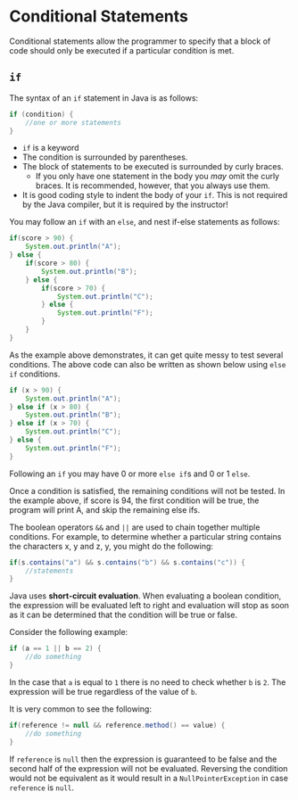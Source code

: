 Conditional Statements
======================

Conditional statements allow the programmer to specify that a block of code should only be executed if a particular condition is met.

## `if`

The syntax of an `if` statement in Java is as follows:

```java
if (condition) {
	//one or more statements
}
```

- `if` is a keyword
- The condition is surrounded by parentheses.
- The block of statements to be executed is surrounded by curly braces.
  - If you only have one statement in the body you *may* omit the curly braces. It is recommended, however, that you always use them.
- It is good coding style to indent the body of your `if`. This is not required by the Java compiler, but it is required by the instructor!

You may follow an `if` with an `else`, and nest if-else statements as follows:

```java
if(score > 90) {
    System.out.println("A");
} else {
    if(score > 80) {
        System.out.println("B");
    } else {
        if(score > 70) {
            System.out.println("C");
        } else {
            System.out.println("F");
        }
    }
}
```

As the example above demonstrates, it can get quite messy to test several conditions.  The above code can also be written as shown below using `else if` conditions.

```java
if (x > 90) {
    System.out.println("A");
} else if (x > 80) {
    System.out.println("B");
} else if (x > 70) {
    System.out.println("C");
} else {
    System.out.println("F");
}
```

Following an `if` you may have 0 or more `else if`s and 0 or 1 `else`.

Once a condition is satisfied, the remaining conditions will not be tested.  In the example above, if score is 94, the first condition will be true, the program will print A, and skip the remaining else ifs.

The boolean operators `&&` and `||` are used to chain together multiple conditions.  For example, to determine whether a particular string contains the characters x, y and z, y, you might do the following:

```java
if(s.contains("a") && s.contains("b") && s.contains("c")) {
    //statements
}
```

Java uses **short-circuit evaluation**. When evaluating a boolean condition, the expression will be evaluated left to right and evaluation will stop as soon as it can be determined that the condition will be true or false.

Consider the following example:

```java
if (a == 1 || b == 2) {
	//do something
}
```

In the case that `a` is equal to `1` there is no need to check whether `b` is `2`. The expression will be true regardless of the value of `b`.

It is very common to see the following:

```java
if(reference != null && reference.method() == value) {
	//do something
}
```

If `reference` is `null` then the expression is guaranteed to be false and the second half of the expression will not be evaluated. Reversing the condition would not be equivalent as it would result in a `NullPointerException` in case `reference` is `null`.